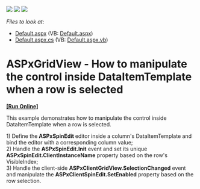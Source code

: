 <!-- default badges list -->
![](https://img.shields.io/endpoint?url=https://codecentral.devexpress.com/api/v1/VersionRange/128535064/11.2.11%2B)
[![](https://img.shields.io/badge/Open_in_DevExpress_Support_Center-FF7200?style=flat-square&logo=DevExpress&logoColor=white)](https://supportcenter.devexpress.com/ticket/details/E3949)
[![](https://img.shields.io/badge/📖_How_to_use_DevExpress_Examples-e9f6fc?style=flat-square)](https://docs.devexpress.com/GeneralInformation/403183)
<!-- default badges end -->
<!-- default file list -->
*Files to look at*:

* [Default.aspx](./CS/WebSite/Default.aspx) (VB: [Default.aspx](./VB/WebSite/Default.aspx))
* [Default.aspx.cs](./CS/WebSite/Default.aspx.cs) (VB: [Default.aspx.vb](./VB/WebSite/Default.aspx.vb))
<!-- default file list end -->
# ASPxGridView - How to manipulate the control inside DataItemTemplate when a row is selected
<!-- run online -->
**[[Run Online]](https://codecentral.devexpress.com/e3949/)**
<!-- run online end -->


<p>This example demonstrates how to manipulate the control inside DataItemTemplate when a row is selected.</p><p>1) Define the<strong> ASPxSpinEdit </strong>editor inside a column's DataItemTemplate and bind the editor with a corresponding column value;<br />
2) Handle the <strong>ASPxSpinEdit.Init</strong> event and set its unique <strong>ASPxSpinEdit.ClientInstanceName</strong> property based on the row's VisibleIndex;<br />
3) Handle the client-side <strong>ASPxClientGridView.SelectionChanged</strong> event and manipulate the <strong>ASPxClientSpinEdit.SetEnabled</strong> property based on the row selection.</p>

<br/>


